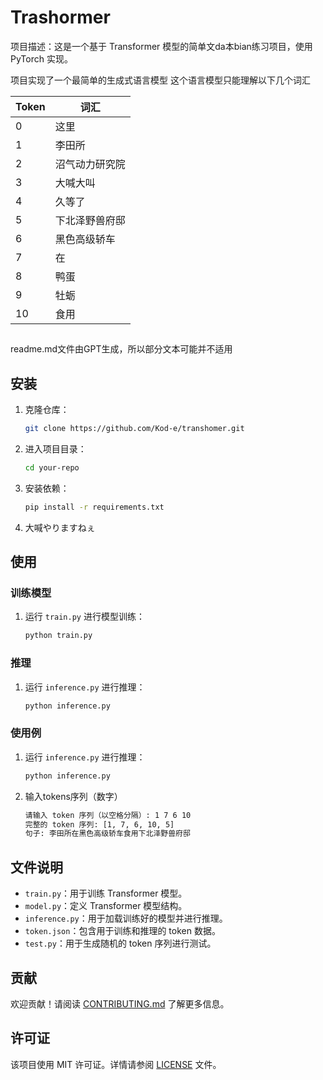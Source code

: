 # Trashormer
项目描述：这是一个基于 Transformer 模型的简单文da本bian练习项目，使用 PyTorch 实现。

项目实现了一个最简单的生成式语言模型
这个语言模型只能理解以下几个词汇

| Token | 词汇               |
|-------|--------------------|
| 0     | 这里               |
| 1     | 李田所             |
| 2     | 沼气动力研究院     |
| 3     | 大喊大叫           |
| 4     | 久等了             |
| 5     | 下北泽野兽府邸     |
| 6     | 黑色高级轿车       |
| 7     | 在                 |
| 8     | 鸭蛋                 |
| 9     | 牡蛎                 |
| 10     | 食用                 |
##
readme.md文件由GPT生成，所以部分文本可能并不适用
## 安装

1. 克隆仓库：
    ```bash
    git clone https://github.com/Kod-e/transhomer.git
    ```
2. 进入项目目录：
    ```bash
    cd your-repo
    ```
3. 安装依赖：
    ```bash
    pip install -r requirements.txt
    ```
4. 大喊やりますねぇ
## 使用

### 训练模型

1. 运行 `train.py` 进行模型训练：
    ```bash
    python train.py
    ```

### 推理

1. 运行 `inference.py` 进行推理：
    ```bash
    python inference.py
    ```

    
### 使用例

1. 运行 `inference.py` 进行推理：
    ```bash
    python inference.py
    ```
2. 输入tokens序列（数字）
    ``` bash
    请输入 token 序列（以空格分隔）: 1 7 6 10
    完整的 token 序列: [1, 7, 6, 10, 5]
    句子: 李田所在黑色高级轿车食用下北泽野兽府邸
    ```

## 文件说明

- `train.py`：用于训练 Transformer 模型。
- `model.py`：定义 Transformer 模型结构。
- `inference.py`：用于加载训练好的模型并进行推理。
- `token.json`：包含用于训练和推理的 token 数据。
- `test.py`：用于生成随机的 token 序列进行测试。

## 贡献

欢迎贡献！请阅读 [CONTRIBUTING.md](CONTRIBUTING.md) 了解更多信息。

## 许可证

该项目使用 MIT 许可证。详情请参阅 [LICENSE](LICENSE) 文件。
